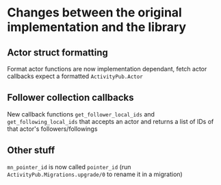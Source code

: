 # Changes between the original implementation and the library

## Actor struct formatting

Format actor functions are now implementation dependant, fetch actor callbacks expect a formatted `ActivityPub.Actor`

## Follower collection callbacks

New callback functions `get_follower_local_ids` and `get_following_local_ids` that accepts an actor and returns a list of IDs of that actor's followers/followings

## Other stuff

`mn_pointer_id` is now called `pointer_id` (run `ActivityPub.Migrations.upgrade/0` to rename it in a migration)